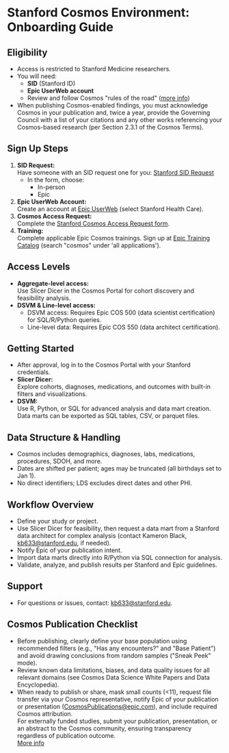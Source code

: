 # Stanford Cosmos Environment: Onboarding Guide

## Eligibility

- Access is restricted to Stanford Medicine researchers.
- You will need:
  - **SID** (Stanford ID)  
  - **Epic UserWeb account**
  - Review and follow Cosmos "rules of the road" ([more info](https://galaxy.epic.com/Redirect.aspx?DocumentID=4024320&PrefDocID=113401))
- When publishing Cosmos-enabled findings, you must acknowledge Cosmos in your publication and, twice a year, provide the Governing Council with a list of your citations and any other works referencing your Cosmos-based research (per Section 2.3.1 of the Cosmos Terms).

## Sign Up Steps

1. **SID Request:**  
   Have someone with an SID request one for you: [Stanford SID Request](https://stanfordhc.service-now.com/esc)  
   - In the form, choose:  
     - In-person  
     - Epic
2. **Epic UserWeb Account:**  
   Create an account at [Epic UserWeb](http://userweb.epic.com/) (select Stanford Health Care).
3. **Cosmos Access Request:**  
   Complete the [Stanford Cosmos Access Request form](https://redcap.stanford.edu/surveys/?s=DAEFTNLWRFXTCNNK).
4. **Training:**  
   Complete applicable Epic Cosmos trainings. Sign up at [Epic Training Catalog](https://training.epic.com/CourseCatalog#/?LocationID=1&VersionID=1277&ViewID=train-tracks) (search "cosmos" under 'all applications').

## Access Levels

- **Aggregate-level access:**  
  Use Slicer Dicer in the Cosmos Portal for cohort discovery and feasibility analysis.
- **DSVM & Line-level access:**  
  - DSVM access: Requires Epic COS 500 (data scientist certification) for SQL/R/Python queries.
  - Line-level data: Requires Epic COS 550 (data architect certification).

## Getting Started

- After approval, log in to the Cosmos Portal with your Stanford credentials.
- **Slicer Dicer:**  
  Explore cohorts, diagnoses, medications, and outcomes with built-in filters and visualizations.
- **DSVM:**  
  Use R, Python, or SQL for advanced analysis and data mart creation.  
  Data marts can be exported as SQL tables, CSV, or parquet files.

## Data Structure & Handling

- Cosmos includes demographics, diagnoses, labs, medications, procedures, SDOH, and more.
- Dates are shifted per patient; ages may be truncated (all birthdays set to Jan 1).
- No direct identifiers; LDS excludes direct dates and other PHI.

## Workflow Overview

- Define your study or project.
- Use Slicer Dicer for feasibility, then request a data mart from a Stanford data architect for complex analysis (contact Kameron Black, kb633@stanford.edu, if needed).
- Notify Epic of your publication intent.
- Import data marts directly into R/Python via SQL connection for analysis.
- Validate, analyze, and publish results per Stanford and Epic guidelines.

## Support

- For questions or issues, contact: kb633@stanford.edu.

## Cosmos Publication Checklist

- Before publishing, clearly define your base population using recommended filters (e.g., "Has any encounters?" and "Base Patient") and avoid drawing conclusions from random samples ("Sneak Peek" mode).
- Review known data limitations, biases, and data quality issues for all relevant domains (see Cosmos Data Science White Papers and Data Encyclopedia).
- When ready to publish or share, mask small counts (<11), request file transfer via your Cosmos representative, notify Epic of your publication or presentation (CosmosPublications@epic.com), and include required Cosmos attribution.  
  For externally funded studies, submit your publication, presentation, or an abstract to the Cosmos community, ensuring transparency regardless of publication outcome.  
  [More info](https://galaxy.epic.com/?#Browse/page=1!68!50!100130418&from=Galaxy-Redirect)
